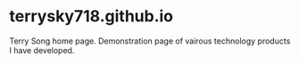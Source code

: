 # terrysky718.github.io
Terry Song home page.  Demonstration page of vairous technology products I have developed.

